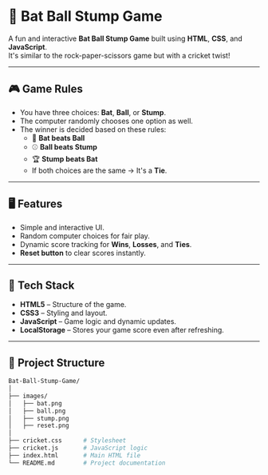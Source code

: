 # 🏏 Bat Ball Stump Game

A fun and interactive **Bat Ball Stump Game** built using **HTML**, **CSS**, and **JavaScript**.  
It's similar to the rock-paper-scissors game but with a cricket twist!  

---

## 🎮 Game Rules

- You have three choices: **Bat**, **Ball**, or **Stump**.
- The computer randomly chooses one option as well.
- The winner is decided based on these rules:
  - 🏏 **Bat beats Ball**  
  - ⚾ **Ball beats Stump**  
  - 🏆 **Stump beats Bat**  
  - If both choices are the same → It's a **Tie**.

---

## 🖥️ Features

- Simple and interactive UI.
- Random computer choices for fair play.
- Dynamic score tracking for **Wins**, **Losses**, and **Ties**.
- **Reset button** to clear scores instantly.

---

## 🧩 Tech Stack

- **HTML5** – Structure of the game.
- **CSS3** – Styling and layout.
- **JavaScript** – Game logic and dynamic updates.
- **LocalStorage** – Stores your game score even after refreshing.

---

## 📂 Project Structure

```bash
Bat-Ball-Stump-Game/
│
├── images/
│   ├── bat.png
│   ├── ball.png
│   ├── stump.png
│   ├── reset.png
│
├── cricket.css      # Stylesheet
├── cricket.js       # JavaScript logic
├── index.html       # Main HTML file
└── README.md        # Project documentation

